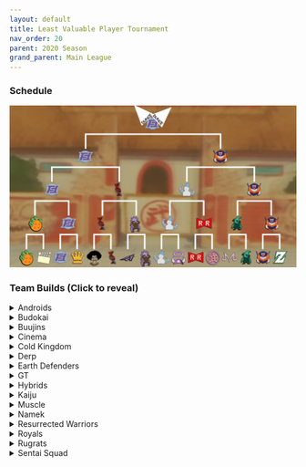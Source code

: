 ```yaml
---
layout: default
title: Least Valuable Player Tournament
nav_order: 20
parent: 2020 Season
grand_parent: Main League
---
```

### Schedule 

![](./images/lvpBracket.jpeg)


### Team Builds (Click to reveal)

<details>
  <summary>Androids</summary>

 - Android 19 - Costume 2
     - Unleash Latent Power 3 (4)
     - Master Blast (1)
     - Charged Attack (1)
     - High Spot (1)
     - Majin Buu AI
<br />  

</details>

<details>
  <summary>Budokai</summary>
  
 - Early Costume - Costume 4
     - Attack +2 Defense -1
     - Savior (1)
     - Launch's Support (2)
     - Secret Measures (3)
     - Yajirobe AI
<br /> 

</details>

<details>
  <summary>Buujins</summary>

 - Majuub - Costume 2
     - Super +2 Ki -1 (1)
     - Aura Charge (Pink) (1)
     - Halo-Lite (4)
     - Rising Fighting Spirit (1)
<br /> 

</details>

<details>
  <summary>Cinema</summary>

 - Zangya
     - Unleash Latent Power 3 (4)
     - Master Throw (1)
     - High Spot (1)
     - Persistent Threat (1)
     - Broly AI
<br /> 

</details>

<details>
  <summary>Cold Kingdom </summary>
  
 - Recoome
     - Defense +3 Attack -1 (2)
     - Eternal Life (4)
     - Light Body (1)
     - Tien AI
<br /> 

</details>

<details>
  <summary>Derp</summary>
  
 - Gero
     - Attack +2 Defense -1 (1)
     - Serious! (1)
     - Quick Fast Attack (1)
     - Master Throw (1)
     - Dende's Healing Ability (2)
     - Light Body (1)
     - Gohan AI
<br /> 

</details>

<details>
  <summary>Earth Defenders</summary>
  
 - Mid Goku - Costume 4
     - Super +2 Ki -1 (1)
     - Power of Rage (2)
     - Rising Fighting Spirit (1)
     - Indignation! (1)
     - Launch's Support (2)
     - Tien AI
<br /> 

</details>

<details>
  <summary>GT</summary>
  
 - Pan - Costume 1
     - Super +1 (1)
     - Light Body (1)
     - Dragon Power (3)
     - Launch's Support (2)
     - Chiaotzu AI
<br /> 

</details>

<details>
  <summary>Hybrids</summary>

 - Sword Trunks
     - Defense +2 (2)
     - Indignation! (1)
     - Fighting Spirit! (1)
     - Launch's Support (2)
     - Master Blast (1)
     - Broly's Ring (Limiter)
     - Chiaotzu AI
<br /> 

</details>

<details>
  <summary>Kaiju</summary>
  
 - Raditz
     - Attack +1 (1)
     - Serious! (1)
     - Latent Energy! (1)
     - Quick Fast Attack (1)
     - Dragon Power (3)
     - Broly AI
<br /> 

</details>

<details>
  <summary>Muscle</summary>

 - Master Roshi
     - Ki Power +2 Super -1 (1)
     - Rising Fighting Spirit (1)
     - Launch's Support (2)
     - Fighting Spirit! (1)
     - Indignation! (1)
     - Flight (1)
     - Ginyu AI
<br /> 

</details>

<details>
  <summary>Namek</summary>
  
 - King Piccolo
     - Attack +1 (1)
     - Halo-Lite (4)
     - Dende's Healing Ability (2)
     - Yajirobe AI
<br /> 

</details>

<details>
  <summary>Resurrected Warriors</summary>

 - Videl - Costume 2
     - Attack +2 Defense -1 (1)
     - Combo Master (1)
     - Master Throw (1)
     - Quick Fast Attack (1)
     - Fighting Spirit! (1)
     - Power of Rage (2)
     - Recoome AI
<br /> 

</details>


<details>
  <summary>Royals</summary>
  
 - Mecha Frieza
     - Ki Power +1 (1)
     - Rising Fighting Spirit (1)
     - Launch's Support (2)
     - Secret Measures (3)
     - Recoome AI
<br /> 

</details>

<details>
  <summary>Rugrats</summary>
  
 - Cell Jr - Costume 2
     - Ki +2 Super -1 (1)
     - Fighting Spirit! (1)
     - Dende's Healing Ability (2)
     - Launch's Support (2)
     - Active Heart (1)
     - Gohan AI
<br /> 

</details>

<details>
  <summary>Sentai Squad</summary>
  
 - Burter
     - Ki +2 Super -1 (1)
     - Demon Seal-Lite (4)
     - Aura Charge (Ultimate 4) (1)
     - Master Blast (1)
     - Yajirobe AI
<br /> 

</details>